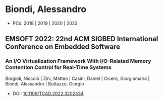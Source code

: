 # Biondi, Alessandro

* PCs: 2018 | 2019 | 2020 | 2022

## EMSOFT 2022: 22nd ACM SIGBED International Conference on Embedded Software

### An I/O Virtualization Framework With I/O-Related Memory Contention Control for Real-Time Systems
Borgioli, Niccolò | Zini, Matteo | Casini, Daniel | Cicero, Giorgiomaria | Biondi, Alessandro | Buttazzo, Giorgio
* DOI: [10.1109/TCAD.2022.3202434](https://doi.org/10.1109/TCAD.2022.3202434)

